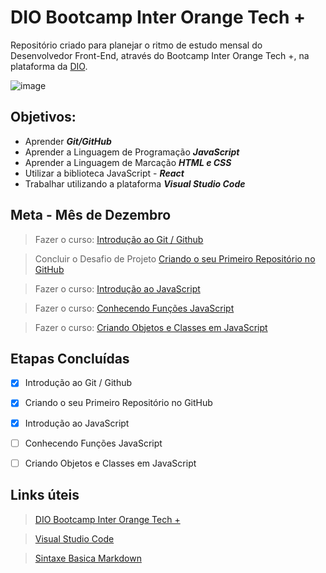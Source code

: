 # DIO Bootcamp Inter Orange Tech +
Repositório criado para planejar o ritmo de estudo mensal do Desenvolvedor Front-End, através do Bootcamp Inter Orange Tech +, na plataforma da [DIO](https://web.dio.me/home).

![image](https://camo.githubusercontent.com/eaf0e3541e875c6d955b663326917f102c5258655c79e6d78590b3459c3412fd/68747470733a2f2f6865726d65732e6469676974616c696e6e6f766174696f6e2e6f6e652f747261636b732f35393431373931342d633463652d346266382d623830322d6631633139383561303766612e706e67)



## Objetivos:
- Aprender ***Git/GitHub***
- Aprender a Linguagem de Programação ***JavaScript***
- Aprender a Linguagem de Marcação ***HTML e CSS***
- Utilizar a biblioteca JavaScript - ***React***
- Trabalhar utilizando a plataforma ***Visual Studio Code***

## Meta - Mês de Dezembro
> Fazer o curso: [Introdução ao Git / Github](https://web.dio.me/course/introducao-ao-git-e-ao-github/learning/75b9fe49-6ed4-4480-83a7-7e37fc356aa9?back=/track/orange-tech&tab=undefined&moduleId=undefined)

> Concluir o Desafio de Projeto [Criando o seu Primeiro Repositório no GitHub](https://web.dio.me/project/criando-seu-primeiro-repositorio-no-github-para-compartilhar-seu-progresso/learning/a6e285fa-b9a0-4bc2-8353-7b729dabcf0c?back=/track/orange-tech&tab=undefined&moduleId=undefined)

> Fazer o curso: [Introdução ao JavaScript](https://web.dio.me/course/primeiros-passos-com-javascript/learning/f699d9a3-0b44-461f-9839-602945ea6579?back=/track/orange-tech&tab=undefined&moduleId=undefined)

> Fazer o curso: [Conhecendo Funções JavaScript](https://web.dio.me/course/conhecendo-funcoes-javascript/learning/85b3ec82-438b-4a29-974a-c4af7e12d9d0?back=/track/orange-tech&tab=undefined&moduleId=undefined)

> Fazer o curso: [Criando Objetos e Classes em JavaScript](https://web.dio.me/course/criando-objetos-e-classes-em-javascript/learning/0048b76e-1d27-406a-9d29-fc808c2d9bae?back=/track/orange-tech&tab=undefined&moduleId=undefined)

## Etapas Concluídas
- [x] Introdução ao Git / Github

- [x] Criando o seu Primeiro Repositório no GitHub

- [x] Introdução ao JavaScript

- [ ] Conhecendo Funções JavaScript

- [ ] Criando Objetos e Classes em JavaScript

 



## Links úteis
>[DIO Bootcamp Inter Orange Tech +](https://web.dio.me/track/81278323-8916-401b-8446-03118eaff280)

>[Visual Studio Code](https://code.visualstudio.com/)

>[Sintaxe Basica Markdown](https://www.markdownguide.org/basic-syntax/)